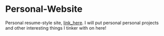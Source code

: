 # Personal-Website

Personal resume-style site, [link_here](https://luisgc2116.github.io/Personal-Website/index.html). I will put personal personal projects and other interesting things I tinker with on here!


